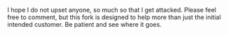 I hope I do not upset anyone, so much so that I get attacked. 
Please feel free to comment, but this fork is designed to help more than just the initial intended customer. 
Be patient and see where it goes.
